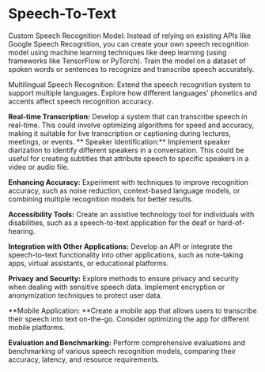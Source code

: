 # Speech-To-Text
Custom Speech Recognition Model: Instead of relying on existing APIs like Google Speech Recognition, you can create your own speech recognition model using machine learning techniques like deep learning (using frameworks like TensorFlow or PyTorch). Train the model on a dataset of spoken words or sentences to recognize and transcribe speech accurately.

Multilingual Speech Recognition: Extend the speech recognition system to support multiple languages. Explore how different languages' phonetics and accents affect speech recognition accuracy.

**Real-time Transcription:** Develop a system that can transcribe speech in real-time. This could involve optimizing algorithms for speed and accuracy, making it suitable for live transcription or captioning during lectures, meetings, or events.
**
Speaker Identification:** Implement speaker diarization to identify different speakers in a conversation. This could be useful for creating subtitles that attribute speech to specific speakers in a video or audio file.

**Enhancing Accuracy:** Experiment with techniques to improve recognition accuracy, such as noise reduction, context-based language models, or combining multiple recognition models for better results.

**Accessibility Tools:** Create an assistive technology tool for individuals with disabilities, such as a speech-to-text application for the deaf or hard-of-hearing.

**Integration with Other Applications:** Develop an API or integrate the speech-to-text functionality into other applications, such as note-taking apps, virtual assistants, or educational platforms.

**Privacy and Security:** Explore methods to ensure privacy and security when dealing with sensitive speech data. Implement encryption or anonymization techniques to protect user data.

**Mobile Application: **Create a mobile app that allows users to transcribe their speech into text on-the-go. Consider optimizing the app for different mobile platforms.

**Evaluation and Benchmarking:** Perform comprehensive evaluations and benchmarking of various speech recognition models, comparing their accuracy, latency, and resource requirements.
